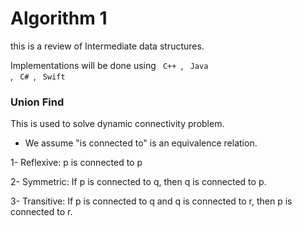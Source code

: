 # Algorithm 1

this is a review of Intermediate data structures.

Implementations will be done using <code> C++ </code>,   <code> Java </code> ,  <code> C# </code>,   <code> Swift </code>


### Union Find

This is used to solve dynamic connectivity problem.


- We assume "is connected to" is an equivalence relation.


1- Reflexive: p is connected to p

2- Symmetric: If p is connected to q, then q is connected to p.

3- Transitive: If p is connected to q and q is connected to r, then p is connected to r.


 
